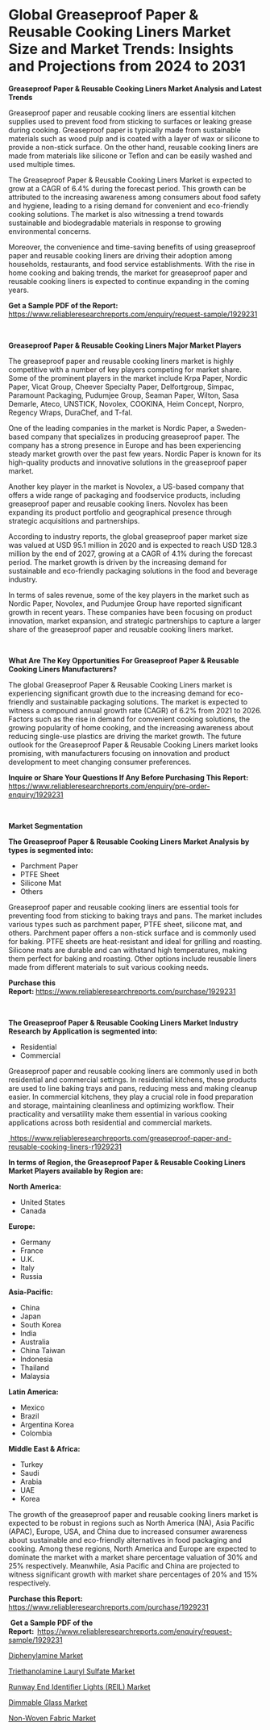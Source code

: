 <p><h1>Global Greaseproof Paper & Reusable Cooking Liners Market Size and Market Trends: Insights and Projections from 2024 to 2031</h1></p><p><strong>Greaseproof Paper & Reusable Cooking Liners Market Analysis and Latest Trends</strong></p>
<p><p>Greaseproof paper and reusable cooking liners are essential kitchen supplies used to prevent food from sticking to surfaces or leaking grease during cooking. Greaseproof paper is typically made from sustainable materials such as wood pulp and is coated with a layer of wax or silicone to provide a non-stick surface. On the other hand, reusable cooking liners are made from materials like silicone or Teflon and can be easily washed and used multiple times.</p><p>The Greaseproof Paper & Reusable Cooking Liners Market is expected to grow at a CAGR of 6.4% during the forecast period. This growth can be attributed to the increasing awareness among consumers about food safety and hygiene, leading to a rising demand for convenient and eco-friendly cooking solutions. The market is also witnessing a trend towards sustainable and biodegradable materials in response to growing environmental concerns.</p><p>Moreover, the convenience and time-saving benefits of using greaseproof paper and reusable cooking liners are driving their adoption among households, restaurants, and food service establishments. With the rise in home cooking and baking trends, the market for greaseproof paper and reusable cooking liners is expected to continue expanding in the coming years.</p></p>
<p><strong>Get a Sample PDF of the Report:&nbsp;</strong> <a href="https://www.reliableresearchreports.com/enquiry/request-sample/1929231">https://www.reliableresearchreports.com/enquiry/request-sample/1929231</a></p>
<p>&nbsp;</p>
<p><strong>Greaseproof Paper & Reusable Cooking Liners Major Market Players</strong></p>
<p><p>The greaseproof paper and reusable cooking liners market is highly competitive with a number of key players competing for market share. Some of the prominent players in the market include Krpa Paper, Nordic Paper, Vicat Group, Cheever Specialty Paper, Delfortgroup, Simpac, Paramount Packaging, Pudumjee Group, Seaman Paper, Wilton, Sasa Demarle, Ateco, UNSTICK, Novolex, COOKINA, Heim Concept, Norpro, Regency Wraps, DuraChef, and T-fal.</p><p>One of the leading companies in the market is Nordic Paper, a Sweden-based company that specializes in producing greaseproof paper. The company has a strong presence in Europe and has been experiencing steady market growth over the past few years. Nordic Paper is known for its high-quality products and innovative solutions in the greaseproof paper market.</p><p>Another key player in the market is Novolex, a US-based company that offers a wide range of packaging and foodservice products, including greaseproof paper and reusable cooking liners. Novolex has been expanding its product portfolio and geographical presence through strategic acquisitions and partnerships.</p><p>According to industry reports, the global greaseproof paper market size was valued at USD 95.1 million in 2020 and is expected to reach USD 128.3 million by the end of 2027, growing at a CAGR of 4.1% during the forecast period. The market growth is driven by the increasing demand for sustainable and eco-friendly packaging solutions in the food and beverage industry.</p><p>In terms of sales revenue, some of the key players in the market such as Nordic Paper, Novolex, and Pudumjee Group have reported significant growth in recent years. These companies have been focusing on product innovation, market expansion, and strategic partnerships to capture a larger share of the greaseproof paper and reusable cooking liners market.</p></p>
<p>&nbsp;</p>
<p><strong>What Are The Key Opportunities For Greaseproof Paper & Reusable Cooking Liners Manufacturers?</strong></p>
<p><p>The global Greaseproof Paper & Reusable Cooking Liners market is experiencing significant growth due to the increasing demand for eco-friendly and sustainable packaging solutions. The market is expected to witness a compound annual growth rate (CAGR) of 6.2% from 2021 to 2026. Factors such as the rise in demand for convenient cooking solutions, the growing popularity of home cooking, and the increasing awareness about reducing single-use plastics are driving the market growth. The future outlook for the Greaseproof Paper & Reusable Cooking Liners market looks promising, with manufacturers focusing on innovation and product development to meet changing consumer preferences.</p></p>
<p><strong>Inquire or Share Your Questions If Any Before Purchasing This Report:</strong> <a href="https://www.reliableresearchreports.com/enquiry/pre-order-enquiry/1929231">https://www.reliableresearchreports.com/enquiry/pre-order-enquiry/1929231</a></p>
<p>&nbsp;</p>
<p><strong>Market Segmentation</strong></p>
<p><strong>The Greaseproof Paper & Reusable Cooking Liners Market Analysis by types is segmented into:</strong></p>
<p><ul><li>Parchment Paper</li><li>PTFE Sheet</li><li>Silicone Mat</li><li>Others</li></ul></p>
<p><p>Greaseproof paper and reusable cooking liners are essential tools for preventing food from sticking to baking trays and pans. The market includes various types such as parchment paper, PTFE sheet, silicone mat, and others. Parchment paper offers a non-stick surface and is commonly used for baking. PTFE sheets are heat-resistant and ideal for grilling and roasting. Silicone mats are durable and can withstand high temperatures, making them perfect for baking and roasting. Other options include reusable liners made from different materials to suit various cooking needs.</p></p>
<p><strong>Purchase this Report:&nbsp;</strong><a href="https://www.reliableresearchreports.com/purchase/1929231">https://www.reliableresearchreports.com/purchase/1929231</a></p>
<p>&nbsp;</p>
<p><strong>The Greaseproof Paper & Reusable Cooking Liners Market Industry Research by Application is segmented into:</strong></p>
<p><ul><li>Residential</li><li>Commercial</li></ul></p>
<p><p>Greaseproof paper and reusable cooking liners are commonly used in both residential and commercial settings. In residential kitchens, these products are used to line baking trays and pans, reducing mess and making cleanup easier. In commercial kitchens, they play a crucial role in food preparation and storage, maintaining cleanliness and optimizing workflow. Their practicality and versatility make them essential in various cooking applications across both residential and commercial markets.</p></p>
<p><a href="https://www.reliableresearchreports.com/greaseproof-paper-and-reusable-cooking-liners-r1929231">&nbsp;https://www.reliableresearchreports.com/greaseproof-paper-and-reusable-cooking-liners-r1929231</a></p>
<p><strong>In terms of Region, the Greaseproof Paper & Reusable Cooking Liners Market Players available by Region are:</strong></p>
<p>
    <p> <strong> North America: </strong>
        <ul>
            <li>United States</li>
            <li>Canada</li>
        </ul>
        </p> 
    <p> <strong> Europe: </strong>
        <ul>
            <li>Germany</li>
            <li>France</li>
            <li>U.K.</li>
            <li>Italy</li>
            <li>Russia</li>
        </ul>
        </p> 
    <p> <strong> Asia-Pacific: </strong>
        <ul>
            <li>China</li>
            <li>Japan</li>
            <li>South Korea</li>
            <li>India</li>
            <li>Australia</li>
            <li>China Taiwan</li>
            <li>Indonesia</li>
            <li>Thailand</li>
            <li>Malaysia</li>
        </ul>
        </p> 
    <p> <strong> Latin America: </strong>
        <ul>
            <li>Mexico</li>
            <li>Brazil</li>
            <li>Argentina Korea</li>
            <li>Colombia</li>
        </ul>
        </p> 
    <p> <strong> Middle East & Africa: </strong>
        <ul>
            <li>Turkey</li>
            <li>Saudi</li>
            <li>Arabia</li>
            <li>UAE</li>
            <li>Korea</li>
        </ul>
    </p>
    </p>
<p><p>The growth of the greaseproof paper and reusable cooking liners market is expected to be robust in regions such as North America (NA), Asia Pacific (APAC), Europe, USA, and China due to increased consumer awareness about sustainable and eco-friendly alternatives in food packaging and cooking. Among these regions, North America and Europe are expected to dominate the market with a market share percentage valuation of 30% and 25% respectively. Meanwhile, Asia Pacific and China are projected to witness significant growth with market share percentages of 20% and 15% respectively.</p></p>
<p><strong>Purchase this Report: </strong><a href="https://www.reliableresearchreports.com/purchase/1929231">https://www.reliableresearchreports.com/purchase/1929231</a></p>
<p>&nbsp;<strong>Get a Sample PDF of the Report:&nbsp;&nbsp;</strong><a href="https://www.reliableresearchreports.com/enquiry/request-sample/1929231">https://www.reliableresearchreports.com/enquiry/request-sample/1929231</a></p>
<p><strong></strong></p>
<p><p><a href="https://www.linkedin.com/pulse/analyzing-diphenylamine-market-dynamics-growth-drivers-ly0of">Diphenylamine Market</a></p><p><a href="https://medium.com/@ralphyoung1949/triethanolamine-lauryl-sulfate-market-investigation-industry-evolution-and-forecast-till-2031-74453167b7f9">Triethanolamine Lauryl Sulfate Market</a></p><p><a href="https://github.com/khayangel/Market-Research-Report-List-4/blob/main/runway-end-identifier-lights-reil-market.md">Runway End Identifier Lights (REIL) Market</a></p><p><a href="https://medium.com/@carol.alsopr44536/insights-into-the-dimmable-glass-market-market-players-market-size-geographical-regions-and-a49c904790a3">Dimmable Glass Market</a></p><p><a href="https://www.linkedin.com/pulse/global-non-woven-fabric-market-projected-grow-cagr-119-qlrif">Non-Woven Fabric Market</a></p></p>